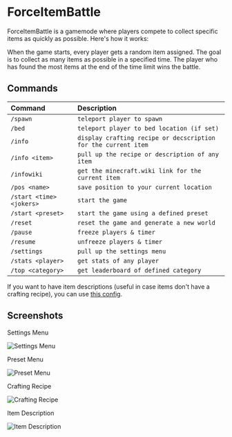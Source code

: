 
# ForceItemBattle

ForceItemBattle is a gamemode where players compete to collect specific items as quickly as possible. Here's how it works:

When the game starts, every player gets a random item assigned. The goal is to collect as many items as possible in a specified  time. The player who has found the most items at the end of the time limit wins the battle.




## Commands

| Command | Description     |
| :-------- | :------- |
| `/spawn` | `teleport player to spawn` |
| `/bed` | `teleport player to bed location (if set)` |
| `/info` | `display crafting recipe or decscription for the current item` |
| `/info <item>` | `pull up the recipe or description of any item` |
| `/infowiki` | `get the minecraft.wiki link for the current item` |
| `/pos <name>` | `save position to your current location` |
| `/start <time> <jokers>` | `start the game` |
| `/start <preset>` | `start the game using a defined preset` |
| `/reset` | `reset the game and generate a new world` |
| `/pause` | `freeze players & timer` |
| `/resume` | `unfreeze players & timer` |
| `/settings` | `pull up the settings menu` |
| `/stats <player>` | `get stats of any player` |
| `/top <category>` | `get leaderboard of defined category` |

     
If you want to have item descriptions (useful in case items don't have a crafting recipe), you can use [this config](https://github.com/btlmt-de/FIB).
        

    
## Screenshots

Settings Menu

![Settings Menu](https://github.com/btlmt-de/FIB/assets/77849496/e8c586d1-908b-4a14-8bfe-2741758814a7)

Preset Menu

![Preset Menu](https://github.com/btlmt-de/FIB/assets/77849496/7fdc1752-60db-471e-83f6-0b6d47de595d)

Crafting Recipe

![Crafting Recipe](https://github.com/btlmt-de/FIB/assets/77849496/bfadbcda-ee08-4fb3-a6fd-7eec51c4c6c1)

Item Description

![Item Description](https://github.com/btlmt-de/FIB/assets/77849496/1b719e82-475a-4962-91e3-f9d719373be9)




